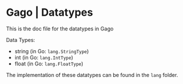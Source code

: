 # Gago | Datatypes

This is the doc file for the datatypes in Gago

Data Types:

- string (in Go: `lang.StringType`)
- int (in Go: `lang.IntType`)
- float (in Go: `lang.FloatType`)

The implementation of these datatypes can be found in the `lang` folder.
